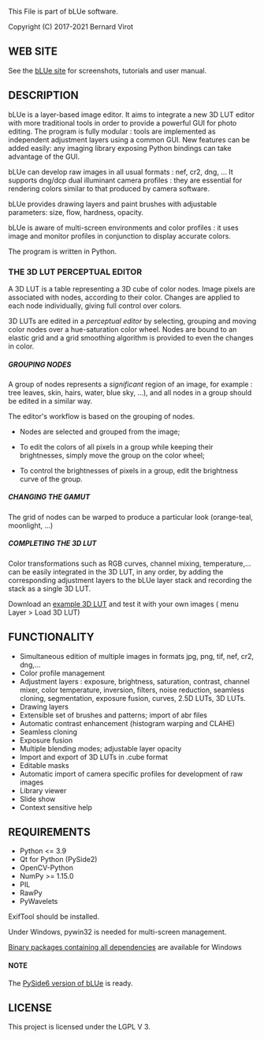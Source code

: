 This File is part of bLUe software.

Copyright (C) 2017-2021 Bernard Virot

## WEB SITE

See the [bLUe site](http://bernard.virot.free.fr/) for screenshots, tutorials and user manual.

## DESCRIPTION

bLUe is a layer-based image editor. It aims to integrate a new 3D LUT editor with more traditional tools in order to provide a powerful GUI for photo editing. The program is fully modular : tools are implemented as independent
adjustment layers using a common GUI. New features can be added easily:
any imaging library exposing Python bindings can take advantage of the GUI.

bLUe can develop raw images in all usual formats : nef, cr2, dng, ...
It supports dng/dcp dual illuminant camera profiles : they are essential for rendering colors similar to that produced by 
camera software.

bLUe provides drawing layers and paint brushes with adjustable parameters: size, flow, hardness, opacity.

bLUe is aware of multi-screen environments and color profiles : it uses image and
monitor profiles in conjunction to display accurate colors.

The program is written in Python.

### THE 3D LUT PERCEPTUAL EDITOR

A 3D LUT is a table representing a 3D cube of color nodes. Image pixels are associated
with nodes, according to their color. Changes are applied to each node individually,
giving full control over colors. 

3D LUTs are edited in a *perceptual editor* by selecting, grouping and moving color nodes over
a hue-saturation color wheel. Nodes are bound to an elastic grid and a grid smoothing algorithm is provided
to even the changes in color.

 ##### GROUPING NODES
A group of nodes represents a *significant* region of an image,
for example : tree leaves, skin, hairs, water, blue sky, ...), and all nodes in a group should be edited 
in a similar way. 

The editor's workflow is based on the grouping of nodes.

  *  Nodes are selected and grouped from the image;
  
  * To edit the colors of all pixels in a group while keeping their brightnesses, simply move the group on 
  the color wheel;
  
  * To control the brightnesses of pixels in a group, edit the brightness curve of the group.

##### CHANGING THE GAMUT
The grid of nodes can be warped to produce a particular look (orange-teal, moonlight, ...)

##### COMPLETING THE 3D LUT
Color transformations such as RGB curves, channel mixing, temperature,... can be easily integrated in the 3D LUT, in any order, 
by adding the corresponding adjustment layers to the bLUe layer stack and recording the stack as a single 3D LUT. 

Download an [example 3D LUT](http://bernard.virot.free.fr/sunrise.cube) and test it with your own images ( menu Layer > Load 3D LUT)

## FUNCTIONALITY

* Simultaneous edition of multiple images in formats jpg, png, tif, nef, cr2, dng,...
* Color profile management
* Adjustment layers : exposure, brightness, saturation, contrast, channel mixer, color temperature, inversion, filters, noise reduction,
seamless cloning, segmentation, exposure fusion, curves, 2.5D LUTs, 3D LUTs.
* Drawing layers
* Extensible set of brushes and patterns; import of abr files
* Automatic contrast enhancement (histogram warping and CLAHE)
* Seamless cloning
* Exposure fusion
* Multiple blending modes; adjustable layer opacity
* Import and export of 3D LUTs in .cube format
* Editable masks
* Automatic import of camera specific profiles for development of raw images
* Library viewer
* Slide show
* Context sensitive help

## REQUIREMENTS

* Python <= 3.9
* Qt for Python (PySide2)
* OpenCV-Python
* NumPy >= 1.15.0
* PIL
* RawPy
* PyWavelets

ExifTool should be installed.

Under Windows,  pywin32 is needed for multi-screen management.

[Binary packages containing all dependencies](https://github.com/bvirxx/bLUe_PYSIDE2/releases) are available for Windows 
#### NOTE

The [PySide6 version of bLUe](https://github.com/bvirxx/bLUe_PYSIDE6) is ready.

## LICENSE

 This project is licensed under the LGPL V 3.
